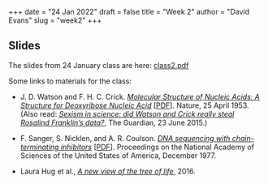 +++
date = "24 Jan 2022"
draft = false
title = "Week 2"
author = "David Evans"
slug = "week2"
+++

## Slides

The slides from 24 January class are here: [class2.pdf](https://www.dropbox.com/s/g6z2xncwc4jsplp/csbio-class2-inked.pdf?dl=0)

Some links to materials for the class:

- J. D. Watson and F. H. C. Crick. [_Molecular Structure of Nucleic Acids: A Structure for Deoxyribose Nucleic Acid_](https://www.nature.com/articles/171737a0) [[PDF](https://www.nature.com/articles/171737a0.pdf)]. Nature, 25 April 1953. (Also read: [_Sexism in science: did Watson and Crick really steal Rosalind Franklin’s data?_](https://www.theguardian.com/science/2015/jun/23/sexism-in-science-did-watson-and-crick-really-steal-rosalind-franklins-data), The Guardian, 23 June 2015.)

- F. Sanger, S. Nicklen, and A. R. Coulson. [_DNA sequencing with chain-terminating inhibitors_](https://www.ncbi.nlm.nih.gov/labs/pmc/articles/PMC431765/) [[PDF](https://www.ncbi.nlm.nih.gov/labs/pmc/articles/PMC431765/pdf/pnas00043-0271.pdf)]. Proceedings on the National Academy of Sciences of the United States of America, December 1977.

- Laura Hug et al., [_A new view of the tree of life_](https://www.nature.com/articles/nmicrobiol201648), 2016.
